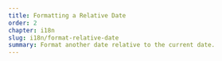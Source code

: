 ```yaml
---
title: Formatting a Relative Date
order: 2
chapter: i18n
slug: i18n/format-relative-date
summary: Format another date relative to the current date.
---
```

